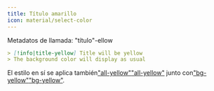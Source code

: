 ```yaml
---
title: Título amarillo
icon: material/select-color
---
```


Metadatos de llamada: "título"-ellow

```md
> [!info|title-yellow] Title will be yellow
> The background color will display as usual
```

El estilo en sí se aplica también["all-yellow"](../combined-styling/page-9.md)["all-yellow"](../combined-styling/page-9.md)
junto con["bg-yellow"](../bg-styling/page-9.md)["bg-yellow"](../bg-styling/page-9.md).

